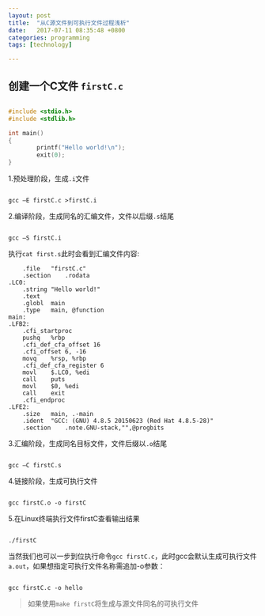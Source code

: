 ```yaml
---
layout: post
title:  "从C源文件到可执行文件过程浅析"
date:   2017-07-11 08:35:48 +0800
categories: programming
tags: [technology]

---
```


## 创建一个C文件 `firstC.c`

``` c

#include <stdio.h>
#include <stdlib.h>

int main()
{
        printf("Hello world!\n");
        exit(0);
}

```
1.预处理阶段，生成`.i`文件

``` shell

gcc –E firstC.c >firstC.i

```

2.编译阶段，生成同名的汇编文件，文件以后缀`.s`结尾

``` shell

gcc –S firstC.i 

```
执行`cat first.s`此时会看到汇编文件内容:
``` output
	.file	"firstC.c"
	.section	.rodata
.LC0:
	.string	"Hello world!"
	.text
	.globl	main
	.type	main, @function
main:
.LFB2:
	.cfi_startproc
	pushq	%rbp
	.cfi_def_cfa_offset 16
	.cfi_offset 6, -16
	movq	%rsp, %rbp
	.cfi_def_cfa_register 6
	movl	$.LC0, %edi
	call	puts
	movl	$0, %edi
	call	exit
	.cfi_endproc
.LFE2:
	.size	main, .-main
	.ident	"GCC: (GNU) 4.8.5 20150623 (Red Hat 4.8.5-28)"
	.section	.note.GNU-stack,"",@progbits
```
3.汇编阶段，生成同名目标文件，文件后缀以`.o`结尾

``` shell

gcc –C firstC.s 

```
4.链接阶段，生成可执行文件
``` shell

gcc firstC.o -o firstC

```
5.在Linux终端执行文件firstC查看输出结果
``` shell

./firstC

```

当然我们也可以一步到位执行命令`gcc firstC.c`，此时gcc会默认生成可执行文件`a.out`，如果想指定可执行文件名称需追加-o参数：
``` shell

gcc firstC.c -o hello

```
>如果使用`make firstC`将生成与源文件同名的可执行文件


